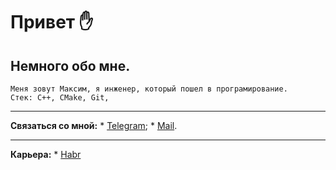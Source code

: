 <!---
- 👋 Hi, I’m @maxima07
- 👀 I’m interested in ...
- 🌱 I’m currently learning ...
- 💞️ I’m looking to collaborate on ...
- 📫 How to reach me ...
- 😄 Pronouns: ...
- ⚡ Fun fact: ...
--->
<!---
maxima07/maxima07 is a ✨ special ✨ repository because its `README.md` (this file) appears on your GitHub profile.
You can click the Preview link to take a look at your changes.
--->

# __Привет :raised_hand:__
## Немного обо мне.
    Меня зовут Максим, я инженер, который пошел в програмирование. 
    Стек: С++, CMake, Git,
__________________________
__Связаться со мной:__
    * [Telegram](t.me/ma_xima);
    * [Mail](ma_xima@inbox.ru).
___________________________
__Карьера:__ 
    * [Habr](https://career.habr.com/ma_xima)
